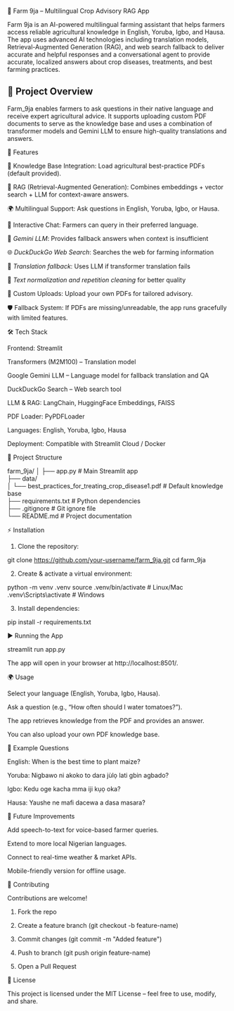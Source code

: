 
🌱 Farm 9ja – Multilingual Crop Advisory RAG App

Farm 9ja is an AI-powered multilingual farming assistant that helps farmers access reliable agricultural knowledge in English, Yoruba, Igbo, and Hausa.
The app uses advanced AI technologies including translation models, Retrieval-Augmented Generation (RAG), and web search fallback to deliver accurate and helpful responses and a conversational agent to provide accurate, localized answers about crop diseases, treatments, and best farming practices.


## 🚀 Project Overview

Farm_9ja enables farmers to ask questions in their native language and receive expert agricultural advice. It supports uploading custom PDF documents to serve as the knowledge base and uses a combination of transformer models and Gemini LLM to ensure high-quality translations and answers.

🚀 Features

📖 Knowledge Base Integration: Load agricultural best-practice PDFs (default provided).

🔎 RAG (Retrieval-Augmented Generation): Combines embeddings + vector search + LLM for context-aware answers.

🌍 Multilingual Support: Ask questions in English, Yoruba, Igbo, or Hausa.

💬 Interactive Chat: Farmers can query in their preferred language.

🧠 *Gemini LLM*: Provides fallback answers when context is insufficient

🌐 *DuckDuckGo Web Search*: Searches the web for farming information

🔄 *Translation fallback*: Uses LLM if transformer translation fails

🧹 *Text normalization and repetition cleaning* for better quality

📂 Custom Uploads: Upload your own PDFs for tailored advisory.

🛡 Fallback System: If PDFs are missing/unreadable, the app runs gracefully with limited features.


🛠 Tech Stack

Frontend: Streamlit

Transformers (M2M100) – Translation model

Google Gemini LLM – Language model for fallback translation and QA

DuckDuckGo Search – Web search tool

LLM & RAG: LangChain, HuggingFace Embeddings, FAISS

PDF Loader: PyPDFLoader

Languages: English, Yoruba, Igbo, Hausa

Deployment: Compatible with Streamlit Cloud / Docker




📂 Project Structure

farm_9ja/
│
├── app.py                        # Main Streamlit app  
├── data/  
│   └── best_practices_for_treating_crop_disease1.pdf   # Default knowledge base  
├── requirements.txt              # Python dependencies  
├── .gitignore                    # Git ignore file  
└── README.md                     # Project documentation


⚡ Installation

1. Clone the repository:



git clone https://github.com/your-username/farm_9ja.git
cd farm_9ja

2. Create & activate a virtual environment:



python -m venv .venv
source .venv/bin/activate   # Linux/Mac
.venv\Scripts\activate      # Windows

3. Install dependencies:



pip install -r requirements.txt


▶ Running the App

streamlit run app.py

The app will open in your browser at http://localhost:8501/.



🌍 Usage

Select your language (English, Yoruba, Igbo, Hausa).

Ask a question (e.g., “How often should I water tomatoes?”).

The app retrieves knowledge from the PDF and provides an answer.

You can also upload your own PDF knowledge base.


📝 Example Questions

English: When is the best time to plant maize?

Yoruba: Nigbawo ni akoko to dara jùlọ lati gbin agbado?

Igbo: Kedu oge kacha mma iji kụọ oka?

Hausa: Yaushe ne mafi dacewa a dasa masara?


🔮 Future Improvements

Add speech-to-text for voice-based farmer queries.

Extend to more local Nigerian languages.

Connect to real-time weather & market APIs.

Mobile-friendly version for offline usage.


🤝 Contributing

Contributions are welcome!

1. Fork the repo


2. Create a feature branch (git checkout -b feature-name)


3. Commit changes (git commit -m "Added feature")


4. Push to branch (git push origin feature-name)


5. Open a Pull Request



📜 License

This project is licensed under the MIT License – feel free to use, modify, and share.


